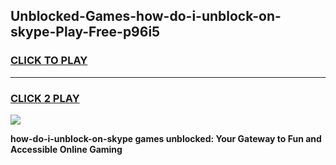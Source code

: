 
## Unblocked-Games-how-do-i-unblock-on-skype-Play-Free-p96i5
<h3>
<a href="https://premium76.site?title=how-do-i-unblock-on-skype&ref=21A">CLICK TO PLAY</a></h3>
<hr>

<h3>
<a href="https://premium76.site?title=how-do-i-unblock-on-skype&ref=21A">CLICK 2 PLAY</a>
  
</h3>

<a href="https://premium76.site?title=how-do-i-unblock-on-skype&ref=21A"><img src="https://clearcache.store/games.png"></a>


**how-do-i-unblock-on-skype games unblocked: Your Gateway to Fun and Accessible Online Gaming**
